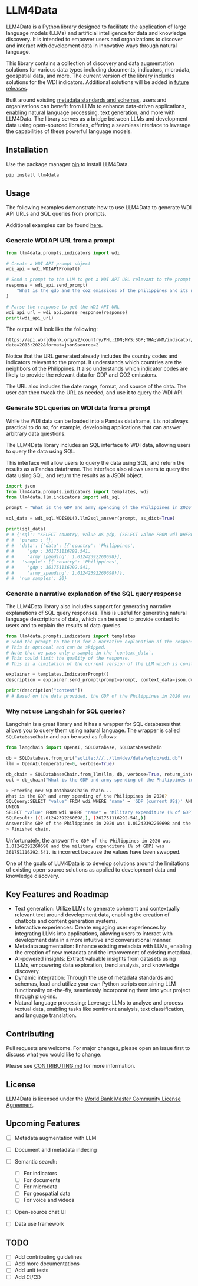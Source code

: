 # LLM4Data

LLM4Data is a Python library designed to facilitate the application of large language models (LLMs) and artificial intelligence for data and knowledge discovery. It is intended to empower users and organizations to discover and interact with development data in innovative ways through natural language.

This library contains a collection of discovery and data augmentation solutions for various data types including documents, indicators, microdata, geospatial data, and more. The current version of the library includes solutions for the WDI indicators. Additional solutions will be added in [future releases](#upcoming-features).

Built around existing [metadata standards and schemas](https://mah0001.github.io/schema-guide/), users and organizations can benefit from LLMs to enhance data-driven applications, enabling natural language processing, text generation, and more with LLM4Data. The library serves as a bridge between LLMs and development data using open-sourced libraries, offering a seamless interface to leverage the capabilities of these powerful language models.

## Installation

Use the package manager [pip](https://pip.pypa.io/en/stable/) to install LLM4Data.

```bash
pip install llm4data
```

## Usage

The following examples demonstrate how to use LLM4Data to generate WDI API URLs and SQL queries from prompts.

Additional examples can be found [here](notebooks/examples/).

### Generate WDI API URL from a prompt

```python
from llm4data.prompts.indicators import wdi

# Create a WDI API prompt object
wdi_api = wdi.WDIAPIPrompt()

# Send a prompt to the LLM to get a WDI API URL relevant to the prompt
response = wdi_api.send_prompt(
    "What is the gdp and the co2 emissions of the philippines and its neighbors in the last decade?"
)

# Parse the response to get the WDI API URL
wdi_api_url = wdi_api.parse_response(response)
print(wdi_api_url)
```

The output will look like the following:

```
https://api.worldbank.org/v2/country/PHL;IDN;MYS;SGP;THA;VNM/indicator/NY.GDP.MKTP.CD;EN.ATM.CO2E.KT?date=2013:2022&format=json&source=2
```

Notice that the URL generated already includes the country codes and indicators relevant to the prompt. It understands which countries are the neighbors of the Philippines. It also understands which indicator codes are likely to provide the relevant data for GDP and CO2 emissions.

The URL also includes the date range, format, and source of the data. The user can then tweak the URL as needed, and use it to query the WDI API.

### Generate SQL queries on WDI data from a prompt

While the WDI data can be loaded into a Pandas dataframe, it is not always practical to do so; for example, developing applications that can answer arbitrary data questions.

The LLM4Data library includes an SQL interface to WDI data, allowing users to query the data using SQL.

This interface will allow users to query the data using SQL, and return the results as a Pandas dataframe. The interface also allows users to query the data using SQL, and return the results as a JSON object.

```python
import json
from llm4data.prompts.indicators import templates, wdi
from llm4data.llm.indicators import wdi_sql

prompt = "What is the GDP and army spending of the Philippines in 2020?"

sql_data = wdi_sql.WDISQL().llm2sql_answer(prompt, as_dict=True)

print(sql_data)
# # {'sql': "SELECT country, value AS gdp, (SELECT value FROM wdi WHERE country_iso3 = 'PHL' AND indicator = 'MS.MIL.XPND.GD.ZS' AND year = 2020) AS army_spending FROM wdi WHERE country_iso3 = 'PHL' AND indicator = 'NY.GDP.MKTP.CD' AND year = 2020 AND value IS NOT NULL",
# #  'params': {},
# #  'data': {'data': [{'country': 'Philippines',
# #     'gdp': 361751116292.541,
# #     'army_spending': 1.01242392260698}],
# #   'sample': [{'country': 'Philippines',
# #     'gdp': 361751116292.541,
# #     'army_spending': 1.01242392260698}]},
# #  'num_samples': 20}
```

### Generate a narrative explanation of the SQL query response

The LLM4Data library also includes support for generating narrative explanations of SQL query responses. This is useful for generating natural language descriptions of data, which can be used to provide context to users and to explain the results of data queries.

```python
from llm4data.prompts.indicators import templates
# Send the prompt to the LLM for a narrative explanation of the response.
# This is optional and can be skipped.
# Note that we pass only a sample in the `context_data`.
# This could limit the quality of the response.
# This is a limitation of the current version of the LLM which is constrained by the context length and cost.

explainer = templates.IndicatorPrompt()
description = explainer.send_prompt(prompt=prompt, context_data=json.dumps(sql_data["data"]["sample"]))

print(description["content"])
# # Based on the data provided, the GDP of the Philippines in 2020 was approximately 362 billion USD. Meanwhile, the country's army spending in the same year was around 1.01 billion USD. It is worth noting that while army spending is an important aspect of a country's budget, it is not the only factor that contributes to its economic growth and development. Other factors such as infrastructure, education, and healthcare also play a crucial role in shaping a country's economy.
```

### Why not use Langchain for SQL queries?

Langchain is a great library and it has a wrapper for SQL databases that allows you to query them using natural language. The wrapper is called `SQLDatabaseChain` and can be used as follows:

```python
from langchain import OpenAI, SQLDatabase, SQLDatabaseChain

db = SQLDatabase.from_uri("sqlite:///../llm4dev/data/sqldb/wdi.db")
llm = OpenAI(temperature=0, verbose=True)

db_chain = SQLDatabaseChain.from_llm(llm, db, verbose=True, return_intermediate_steps=True)
out = db_chain("What is the GDP and army spending of the Philippines in 2020?")
```

```bash
> Entering new SQLDatabaseChain chain...
What is the GDP and army spending of the Philippines in 2020?
SQLQuery:SELECT "value" FROM wdi WHERE "name" = 'GDP (current US$)' AND "country_iso3" = 'PHL' AND "year" = 2020
UNION
SELECT "value" FROM wdi WHERE "name" = 'Military expenditure (% of GDP)' AND "country_iso3" = 'PHL' AND "year" = 2020
SQLResult: [(1.01242392260698,), (361751116292.541,)]
Answer:The GDP of the Philippines in 2020 was 1.01242392260698 and the military expenditure (% of GDP) was 361751116292.541.
> Finished chain.
```

Unfortunately, the answer `The GDP of the Philippines in 2020 was 1.01242392260698 and the military expenditure (% of GDP) was 361751116292.541.` is incorrect because the values have been swapped.

One of the goals of LLM4Data is to develop solutions around the limitations of existing open-source solutions as applied to development data and knowledge discovery.

## Key Features and Roadmap

- Text generation: Utilize LLMs to generate coherent and contextually relevant text around development data, enabling the creation of chatbots and content generation systems.
- Interactive experiences: Create engaging user experiences by integrating LLMs into applications, allowing users to interact with development data in a more intuitive and conversational manner.
- Metadata augmentation: Enhance existing metadata with LLMs, enabling the creation of new metadata and the improvement of existing metadata.
- AI-powered insights: Extract valuable insights from datasets using LLMs, empowering data exploration, trend analysis, and knowledge discovery.
- Dynamic integration: Through the use of metadata standards and schemas, load and utilize your own Python scripts containing LLM functionality on-the-fly, seamlessly incorporating them into your project through plug-ins.
- Natural language processing: Leverage LLMs to analyze and process textual data, enabling tasks like sentiment analysis, text classification, and language translation.

## Contributing

Pull requests are welcome. For major changes, please open an issue first to discuss what you would like to change.

Please see [CONTRIBUTING.md](CONTRIBUTING.md) for more information.

## License

LLM4Data is licensed under the [ World Bank Master Community License Agreement](LICENSE).


## Upcoming Features

- [ ] Metadata augmentation with LLM
- [ ] Document and metadata indexing
- [ ] Semantic search:
  - [ ] For indicators
  - [ ] For documents
  - [ ] For microdata
  - [ ] For geospatial data
  - [ ] For voice and videos
- [ ] Open-source chat UI
- [ ] Data use framework


## TODO

- [ ] Add contributing guidelines
- [ ] Add more documentations
- [ ] Add unit tests
- [ ] Add CI/CD
